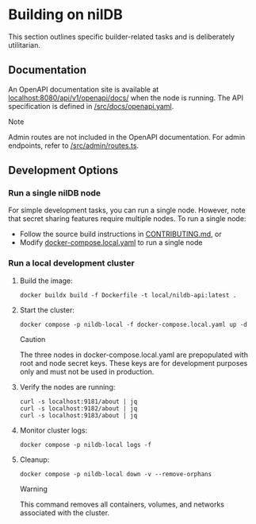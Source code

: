 # Building on nilDB

This section outlines specific builder-related tasks and is deliberately utilitarian.

## Documentation

An OpenAPI documentation site is available at [localhost:8080/api/v1/openapi/docs/]({APP_NODE_PUBLIC_ENDPOINT}/openapi.json) when the node is running. The API specification is defined in [/src/docs/openapi.yaml](../src/docs/openapi.yaml).

> [!NOTE]
> Admin routes are not included in the OpenAPI documentation. For admin endpoints, refer to [/src/admin/routes.ts](../src/admin/admin.router.ts).

## Development Options

### Run a single nilDB node

For simple development tasks, you can run a single node. However, note that secret sharing features require multiple nodes. To run a single node:

- Follow the source build instructions in [CONTRIBUTING.md](../CONTRIBUTING.md), or
- Modify [docker-compose.local.yaml](../docker-compose.local.yaml) to run a single node

### Run a local development cluster

1. Build the image:
   ```shell
   docker buildx build -f Dockerfile -t local/nildb-api:latest . 
   ```

2. Start the cluster:
   ```shell
   docker compose -p nildb-local -f docker-compose.local.yaml up -d
   ```

   > [!CAUTION]
   > The three nodes in docker-compose.local.yaml are prepopulated with root and node secret keys. These keys are for development purposes only and must not be used in production.

3. Verify the nodes are running:
   ```shell
   curl -s localhost:9181/about | jq
   curl -s localhost:9182/about | jq
   curl -s localhost:9183/about | jq
   ```

4. Monitor cluster logs:
   ```shell
   docker compose -p nildb-local logs -f
   ```

5. Cleanup:
   ```shell
   docker compose -p nildb-local down -v --remove-orphans
   ```

   > [!WARNING]
   > This command removes all containers, volumes, and networks associated with the cluster.
